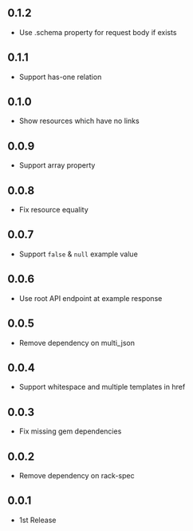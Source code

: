 ## 0.1.2
* Use .schema property for request body if exists

## 0.1.1
* Support has-one relation

## 0.1.0
* Show resources which have no links

## 0.0.9
* Support array property

## 0.0.8
* Fix resource equality

## 0.0.7
* Support `false` & `null` example value

## 0.0.6
* Use root API endpoint at example response

## 0.0.5
* Remove dependency on multi_json

## 0.0.4
* Support whitespace and multiple templates in href

## 0.0.3
* Fix missing gem dependencies

## 0.0.2
* Remove dependency on rack-spec

## 0.0.1
* 1st Release
